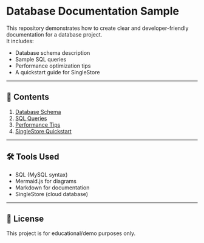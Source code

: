 # Database Documentation Sample

This repository demonstrates how to create clear and developer-friendly documentation for a database project.  
It includes:

- Database schema description
- Sample SQL queries
- Performance optimization tips
- A quickstart guide for SingleStore

---

## 📂 Contents
1. [Database Schema](docs/schema.md)
2. [SQL Queries](docs/sql-queries.md)
3. [Performance Tips](docs/performance-tips.md)
4. [SingleStore Quickstart](docs/singlestore-quickstart.md)

---

## 🛠 Tools Used
- SQL (MySQL syntax)
- Mermaid.js for diagrams
- Markdown for documentation
- SingleStore (cloud database)

---

## 📜 License
This project is for educational/demo purposes only.
